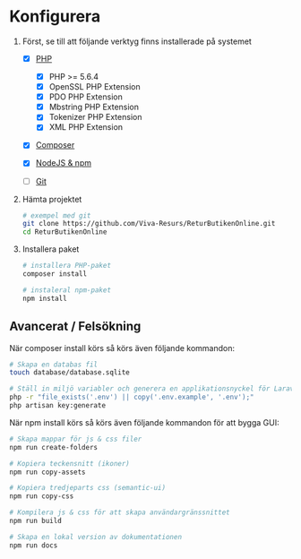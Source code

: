 # Konfigurera

1. Först, se till att följande verktyg finns installerade på systemet

    - [x] [PHP](http://php.net/)
        - [x] PHP >= 5.6.4
        - [x] OpenSSL PHP Extension
        - [x] PDO PHP Extension
        - [x] Mbstring PHP Extension
        - [x] Tokenizer PHP Extension
        - [x] XML PHP Extension

    - [x] [Composer](https://getcomposer.org/download/)

    - [x] [NodeJS & npm](https://nodejs.org/en/download/)

    - [ ] [Git](https://git-scm.com/download/win)


2. Hämta projektet

    ```bash
    # exempel med git
    git clone https://github.com/Viva-Resurs/ReturButikenOnline.git
    cd ReturButikenOnline
    ```


3. Installera paket

    ```bash
    # installera PHP-paket
    composer install

    # instaleral npm-paket
    npm install
    ```

## Avancerat / Felsökning

När composer install körs så körs även följande kommandon:
```bash
# Skapa en databas fil
touch database/database.sqlite

# Ställ in miljö variabler och generera en applikationsnyckel för Laravel
php -r "file_exists('.env') || copy('.env.example', '.env');"
php artisan key:generate
```

När npm install körs så körs även följande kommandon för att bygga GUI:
```bash
# Skapa mappar för js & css filer
npm run create-folders

# Kopiera teckensnitt (ikoner)
npm run copy-assets

# Kopiera tredjeparts css (semantic-ui)
npm run copy-css

# Kompilera js & css för att skapa användargränssnittet
npm run build

# Skapa en lokal version av dokumentationen
npm run docs
```
